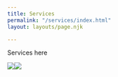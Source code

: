 ```yaml
---
title: Services
permalink: "/services/index.html"
layout: layouts/page.njk

---
```

Services here

![](images/demo-image-2.jpg)![](images/demo-image-1.jpg)
